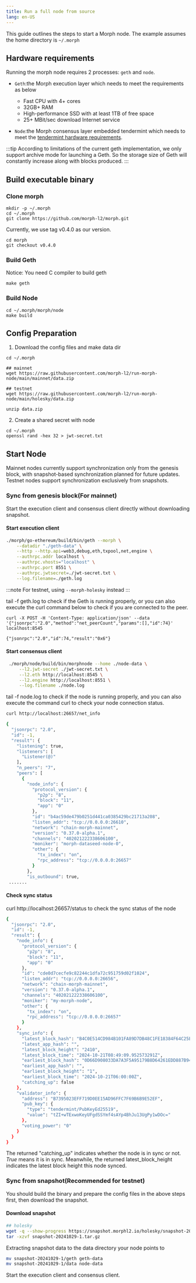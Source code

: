 ```yaml
---
title: Run a full node from source
lang: en-US
---
```


This guide outlines the steps to start a Morph node. The example assumes the home directory is `~/.morph` 

## Hardware requirements

Running the morph node requires 2 processes: `geth` and `node`.  

- `Geth`:the Morph execution layer which needs to meet the requirements as below
  - Fast CPU with 4+ cores
  - 32GB+ RAM
  - High-performance SSD with at least 1TB of free space
  - 25+ MBit/sec download Internet service


- `Node`:the Morph consensus layer embedded tendermint which needs to meet the [tendermint hardware requirements](https://docs.tendermint.com/v0.34/tendermint-core/running-in-production.html#processor-and-memory). 


:::tip
According to limitations of the current geth implementation, we only support archive mode for launching a Geth.  So the storage size of Geth will constantly increase along with blocks produced. 
:::

## Build executable binary

### Clone morph

```
mkdir -p ~/.morph 
cd ~/.morph
git clone https://github.com/morph-l2/morph.git
```

Currently, we use tag v0.4.0 as our version.

```
cd morph
git checkout v0.4.0
```

### Build Geth

Notice: You need C compiler to build geth

```
make geth
```

### Build Node

```
cd ~/.morph/morph/node 
make build
```

## Config Preparation

1. Download the config files and make data dir

```
cd ~/.morph

## mainnet
wget https://raw.githubusercontent.com/morph-l2/run-morph-node/main/mainnet/data.zip

## testnet
wget https://raw.githubusercontent.com/morph-l2/run-morph-node/main/holesky/data.zip

unzip data.zip
```

2. Create a shared secret with node

```
cd ~/.morph
openssl rand -hex 32 > jwt-secret.txt
```

## Start Node
Mainnet nodes currently support synchronization only from the genesis block, with snapshot-based synchronization planned for future updates. Testnet nodes support synchronization exclusively from snapshots.

### Sync from genesis block(For mainnet)
Start the execution client and consensus client directly without downloading snapshot.

#### Start execution client

```bash title="Script for starting mainnet geth"
./morph/go-ethereum/build/bin/geth --morph \
    --datadir "./geth-data" \
    --http --http.api=web3,debug,eth,txpool,net,engine \
    --authrpc.addr localhost \
    --authrpc.vhosts="localhost" \
    --authrpc.port 8551 \
    --authrpc.jwtsecret=./jwt-secret.txt \
    --log.filename=./geth.log

```

:::note
For testnet, using ```--morph-holesky``` instead
:::

tail -f geth.log to check if the Geth is running properly, or you can also execute the curl command below to check if you are connected to the peer. 

```Shell
curl -X POST -H 'Content-Type: application/json' --data '{"jsonrpc":"2.0","method":"net_peerCount","params":[],"id":74}' localhost:8545

{"jsonrpc":"2.0","id":74,"result":"0x6"}
```

#### Start consensus client
```Bash
 ./morph/node/build/bin/morphnode --home ./node-data \
     --l2.jwt-secret ./jwt-secret.txt \
     --l2.eth http://localhost:8545 \
     --l2.engine http://localhost:8551 \
     --log.filename ./node.log 
```

tail -f node.log to check if the node is running properly, and you can also execute the command curl to check your node connection status.

```Bash
curl http://localhost:26657/net_info

{
  "jsonrpc": "2.0",
  "id": -1,
  "result": {
    "listening": true,
    "listeners": [
      "Listener(@)"
    ],
    "n_peers": "7",
    "peers": [
      {
        "node_info": {
          "protocol_version": {
            "p2p": "8",
            "block": "11",
            "app": "0"
          },
          "id": "b4ac59de479b0251d441ca0385429bc21713a208",
          "listen_addr": "tcp://0.0.0.0:26610",
          "network": "chain-morph-mainnet",
          "version": "0.37.0-alpha.1",
          "channels": "402021222338606100",
          "moniker": "morph-dataseed-node-0",
          "other": {
            "tx_index": "on",
            "rpc_address": "tcp://0.0.0.0:26657"
          }
        },
        "is_outbound": true,
 ....... 
 ```

#### Check sync status

curl http://localhost:26657/status to check the sync status of the node

```Bash
{
  "jsonrpc": "2.0",
  "id": -1,
  "result": {
    "node_info": {
      "protocol_version": {
        "p2p": "8",
        "block": "11",
        "app": "0"
      },
      "id": "cde0d7cecfe9c82244c1dfa72c951759d02f1024",
      "listen_addr": "tcp://0.0.0.0:26656",
      "network": "chain-morph-mainnet",
      "version": "0.37.0-alpha.1",
      "channels": "402021222338606100",
      "moniker": "my-morph-node",
      "other": {
        "tx_index": "on",
        "rpc_address": "tcp://0.0.0.0:26657"
      }
    },
    "sync_info": {
      "latest_block_hash": "B4C0E514CD984B101FA89D7DB48C1FE18384F64C25E5565F618A5FE2851C42A9",
      "latest_app_hash": "",
      "latest_block_height": "2410",
      "latest_block_time": "2024-10-21T08:49:09.952573291Z",
      "earliest_block_hash": "0D66D908033DA7A3F5A95179B8D64261EDD887B944E59502A1C9EFBC1C9C4EF5",
      "earliest_app_hash": "",
      "earliest_block_height": "1",
      "earliest_block_time": "2024-10-21T06:00:00Z",
      "catching_up": false
    },
    "validator_info": {
      "address": "B7395023EFF719D0EE15AD96FFC7F69B6B9E52EF",
      "pub_key": {
        "type": "tendermint/PubKeyEd25519",
        "value": "tZI+wTExwoKeyUFgdSSYmf4sAYp4BhJu13UgPy1wDOc="
      },
      "voting_power": "0"
    }
  }
}
```

The returned "catching_up" indicates whether the node is in sync or not. *True* means it is in sync. Meanwhile, the returned  latest_block_height indicates the latest block height this node synced.

### Sync from snapshot(Recommended for testnet)

You should build the binary and prepare the config files in the above steps first, then download the snapshot. 

#### Download snapshot

```bash
## holesky
wget -q --show-progress https://snapshot.morphl2.io/holesky/snapshot-20241029-1.tar.gz
tar -xzvf snapshot-20241029-1.tar.gz
```

Extracting snapshot data to the data directory your node points to 

```bash
mv snapshot-20241029-1/geth geth-data
mv snapshot-20241029-1/data node-data
```

Start the execution client and consensus client.